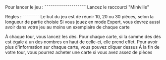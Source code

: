 Pour lancer le jeu : 
¯¯¯¯¯¯¯¯¯¯¯¯¯¯¯¯¯¯¯¯
Lancez le raccourci "Miniville"


Règles :
¯¯¯¯¯¯¯¯
Le but du jeu est de réunir 10, 20 ou 30 pièces, selon la longueur de partie choisie
Si vous jouez en mode Expert, vous devrez aussi avoir dans votre jeu au moins un exemplaire de chaque carte

À chaque tour, vous lancez les dés. Pour chaque carte, si la somme des dés est égale à un des nombres en haut de celle-ci, elle prend effet. Pour avoir plus d'information sur chaque carte, vous pouvez cliquer dessus
À la fin de votre tour, vous pourrez acheter une carte si vous avez assez de pièces
